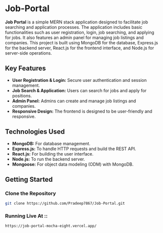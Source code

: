 # Job-Portal

**Job Portal** is a simple MERN stack application designed to facilitate job searching and application processes. The application includes basic functionalities such as user registration, login, job searching, and applying for jobs. It also features an admin panel for managing job listings and companies. This project is built using MongoDB for the database, Express.js for the backend server, React.js for the frontend interface, and Node.js for server-side operations.

## Key Features
- **User Registration & Login:** Secure user authentication and session management.
- **Job Search & Application:** Users can search for jobs and apply for positions.
- **Admin Panel:** Admins can create and manage job listings and companies.
- **Responsive Design:** The frontend is designed to be user-friendly and responsive.

## Technologies Used
- **MongoDB:** For database management.
- **Express.js:** To handle HTTP requests and build the REST API.
- **React.js:** For building the user interface.
- **Node.js:** To run the backend server.
- **Mongoose:** For object data modeling (ODM) with MongoDB.

## Getting Started

### Clone the Repository
```bash
git clone https://github.com/Pradeep7867/Job-Portal.git
```
### Running Live At :: 
```bash
https://job-portal-mocha-eight.vercel.app/
```

